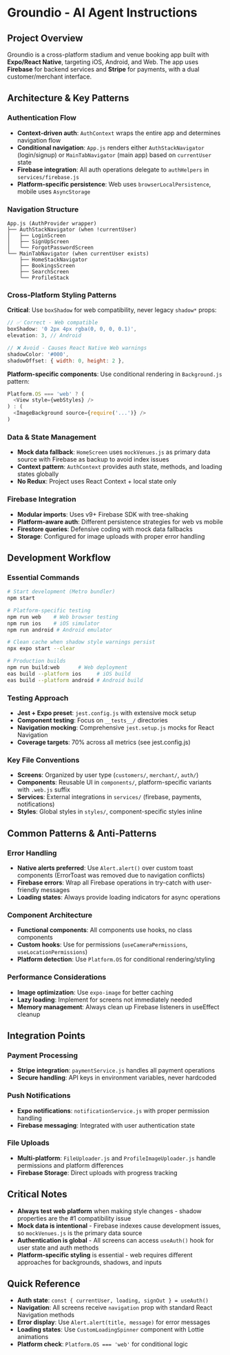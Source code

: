 # Groundio - AI Agent Instructions

## Project Overview
Groundio is a cross-platform stadium and venue booking app built with **Expo/React Native**, targeting iOS, Android, and Web. The app uses **Firebase** for backend services and **Stripe** for payments, with a dual customer/merchant interface.

## Architecture & Key Patterns

### Authentication Flow
- **Context-driven auth**: `AuthContext` wraps the entire app and determines navigation flow
- **Conditional navigation**: `App.js` renders either `AuthStackNavigator` (login/signup) or `MainTabNavigator` (main app) based on `currentUser` state
- **Firebase integration**: All auth operations delegate to `authHelpers` in `services/firebase.js`
- **Platform-specific persistence**: Web uses `browserLocalPersistence`, mobile uses `AsyncStorage`

### Navigation Structure
```
App.js (AuthProvider wrapper)
├── AuthStackNavigator (when !currentUser)
│   ├── LoginScreen
│   ├── SignUpScreen 
│   └── ForgotPasswordScreen
└── MainTabNavigator (when currentUser exists)
    ├── HomeStackNavigator
    ├── BookingsScreen
    ├── SearchScreen
    └── ProfileStack
```

### Cross-Platform Styling Patterns
**Critical**: Use `boxShadow` for web compatibility, never legacy `shadow*` props:
```javascript
// ✅ Correct - Web compatible
boxShadow: '0 2px 4px rgba(0, 0, 0, 0.1)',
elevation: 3, // Android

// ❌ Avoid - Causes React Native Web warnings
shadowColor: '#000',
shadowOffset: { width: 0, height: 2 },
```

**Platform-specific components**: Use conditional rendering in `Background.js` pattern:
```javascript
Platform.OS === 'web' ? (
  <View style={webStyles} />
) : (
  <ImageBackground source={require('...')} />
)
```

### Data & State Management
- **Mock data fallback**: `HomeScreen` uses `mockVenues.js` as primary data source with Firebase as backup to avoid index issues
- **Context pattern**: `AuthContext` provides auth state, methods, and loading states globally
- **No Redux**: Project uses React Context + local state only

### Firebase Integration
- **Modular imports**: Uses v9+ Firebase SDK with tree-shaking
- **Platform-aware auth**: Different persistence strategies for web vs mobile
- **Firestore queries**: Defensive coding with mock data fallbacks
- **Storage**: Configured for image uploads with proper error handling

## Development Workflow

### Essential Commands
```bash
# Start development (Metro bundler)
npm start

# Platform-specific testing
npm run web    # Web browser testing
npm run ios    # iOS simulator
npm run android # Android emulator

# Clean cache when shadow style warnings persist
npx expo start --clear

# Production builds
npm run build:web      # Web deployment
eas build --platform ios     # iOS build
eas build --platform android # Android build
```

### Testing Approach
- **Jest + Expo preset**: `jest.config.js` with extensive mock setup
- **Component testing**: Focus on `__tests__/` directories
- **Navigation mocking**: Comprehensive `jest.setup.js` mocks for React Navigation
- **Coverage targets**: 70% across all metrics (see jest.config.js)

### Key File Conventions
- **Screens**: Organized by user type (`customers/`, `merchant/`, `auth/`)
- **Components**: Reusable UI in `components/`, platform-specific variants with `.web.js` suffix
- **Services**: External integrations in `services/` (firebase, payments, notifications)
- **Styles**: Global styles in `styles/`, component-specific styles inline

## Common Patterns & Anti-Patterns

### Error Handling
- **Native alerts preferred**: Use `Alert.alert()` over custom toast components (ErrorToast was removed due to navigation conflicts)
- **Firebase errors**: Wrap all Firebase operations in try-catch with user-friendly messages
- **Loading states**: Always provide loading indicators for async operations

### Component Architecture
- **Functional components**: All components use hooks, no class components
- **Custom hooks**: Use for permissions (`useCameraPermissions`, `useLocationPermissions`)
- **Platform detection**: Use `Platform.OS` for conditional rendering/styling

### Performance Considerations
- **Image optimization**: Use `expo-image` for better caching
- **Lazy loading**: Implement for screens not immediately needed
- **Memory management**: Always clean up Firebase listeners in useEffect cleanup

## Integration Points

### Payment Processing
- **Stripe integration**: `paymentService.js` handles all payment operations
- **Secure handling**: API keys in environment variables, never hardcoded

### Push Notifications
- **Expo notifications**: `notificationService.js` with proper permission handling
- **Firebase messaging**: Integrated with user authentication state

### File Uploads
- **Multi-platform**: `FileUploader.js` and `ProfileImageUploader.js` handle permissions and platform differences
- **Firebase Storage**: Direct uploads with progress tracking

## Critical Notes
- **Always test web platform** when making style changes - shadow properties are the #1 compatibility issue
- **Mock data is intentional** - Firebase indexes cause development issues, so `mockVenues.js` is the primary data source
- **Authentication is global** - All screens can access `useAuth()` hook for user state and auth methods
- **Platform-specific styling** is essential - web requires different approaches for backgrounds, shadows, and inputs

## Quick Reference
- **Auth state**: `const { currentUser, loading, signOut } = useAuth()`
- **Navigation**: All screens receive `navigation` prop with standard React Navigation methods
- **Error display**: Use `Alert.alert(title, message)` for error messages
- **Loading states**: Use `CustomLoadingSpinner` component with Lottie animations
- **Platform check**: `Platform.OS === 'web'` for conditional logic

